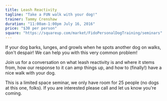 ```yaml
---
title: Leash Reactivity
tagline: "Take a FUN walk with your dog!"
trainer: Tammy Crenshaw
duration: "11:00am-1:00pm July 16, 2016"
price: "$30 per person"
square: "https://squareup.com/market/FidoPersonalDogTraining/seminars"
---
```


If your dog barks, lunges, and growls when he spots another dog on walks, don't despair! We can help you with this
very common problem! 

Join us for a conversation on what leash reactivity is and where it stems from, how our response to it can amp things
up, and how to (finally!) have a nice walk with your dog. 

This is a limited space seminar, we only have room for 25 people (no dogs at this one, folks). If you are interested please call and let us know
you're coming. 
